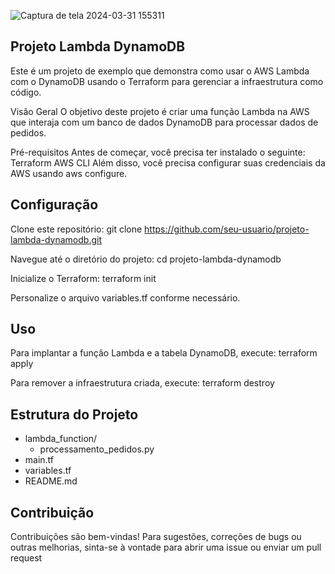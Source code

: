 



![Captura de tela 2024-03-31 155311](https://github.com/Lopeswaprojetos/lambda-dynamodb/assets/161225187/3c6f0345-b4e2-46a6-b4f7-6a83a05320fc)



## Projeto Lambda DynamoDB


Este é um projeto de exemplo que demonstra como usar o AWS Lambda com o DynamoDB usando o Terraform para gerenciar a infraestrutura como código.

Visão Geral
O objetivo deste projeto é criar uma função Lambda na AWS que interaja com um banco de dados DynamoDB para processar dados de pedidos.

Pré-requisitos
Antes de começar, você precisa ter instalado o seguinte:
Terraform
AWS CLI
Além disso, você precisa configurar suas credenciais da AWS usando aws configure.

## Configuração
Clone este repositório:
git clone https://github.com/seu-usuario/projeto-lambda-dynamodb.git

Navegue até o diretório do projeto:
cd projeto-lambda-dynamodb

Inicialize o Terraform:
terraform init

Personalize o arquivo variables.tf conforme necessário.

## Uso
Para implantar a função Lambda e a tabela DynamoDB, execute:
terraform apply

Para remover a infraestrutura criada, execute:
terraform destroy

## Estrutura do Projeto

- lambda_function/
   - processamento_pedidos.py       
- main.tf                             
- variables.tf                         
- README.md                            

## Contribuição

Contribuições são bem-vindas! Para sugestões, correções de bugs ou outras melhorias, sinta-se à vontade para abrir uma issue ou enviar um pull request


